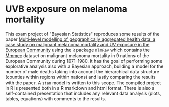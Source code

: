 # UVB exposure on melanoma mortality

This exam project of "Bayesian Statistics" reproduces some results of the paper [Multi-level modelling of geographically aggregated health data: a case study on malignant melanoma mortality and UV exposure in the European Community](https://pubmed.ncbi.nlm.nih.gov/9463848/) using the ```R``` package ```mlmRev``` which contains the [Mmmec](https://rdrr.io/cran/R2MLwiN/man/mmmec.html) dataset on malignant melanoma mortality in 9 nations of the European Community during 1971-1980.
It has the goal of performing some explorative analysis also with a Bayesian approach, building a model for the number of male deaths taking into account the hierarchical data structure (counties within regions within nations) and lastly comparing the results with the paper.
A `stan` model is written to this scope. The compiled project in R is presented both in a R markdown and html format. There is also a self-contained presentation that includes any relevant data analysis (plots, tables, equations) with comments to the results.
